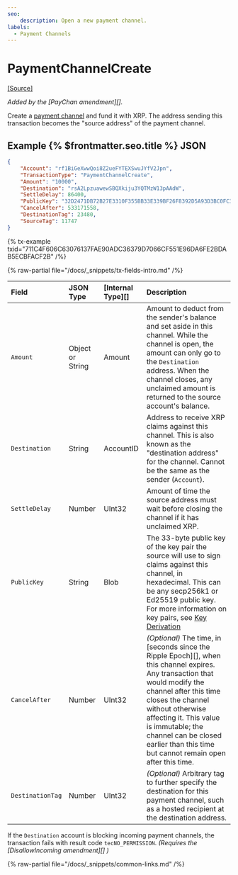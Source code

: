 ```yaml
---
seo:
    description: Open a new payment channel.
labels:
  - Payment Channels
---
```

# PaymentChannelCreate
[[Source]](https://github.com/XRPLF/rippled/blob/master/src/xrpld/app/tx/detail/PayChan.cpp "Source")

_Added by the [PayChan amendment][]._

Create a [payment channel](../../../../concepts/payment-types/payment-channels.md) and fund it with XRP. The address sending this transaction becomes the "source address" of the payment channel.

## Example {% $frontmatter.seo.title %} JSON

```json
{
    "Account": "rf1BiGeXwwQoi8Z2ueFYTEXSwuJYfV2Jpn",
    "TransactionType": "PaymentChannelCreate",
    "Amount": "10000",
    "Destination": "rsA2LpzuawewSBQXkiju3YQTMzW13pAAdW",
    "SettleDelay": 86400,
    "PublicKey": "32D2471DB72B27E3310F355BB33E339BF26F8392D5A93D3BC0FC3B566612DA0F0A",
    "CancelAfter": 533171558,
    "DestinationTag": 23480,
    "SourceTag": 11747
}
```

{% tx-example txid="711C4F606C63076137FAE90ADC36379D7066CF551E96DA6FE2BDAB5ECBFACF2B" /%}

{% raw-partial file="/docs/_snippets/tx-fields-intro.md" /%}


| Field            | JSON Type | [Internal Type][] | Description               |
|:-----------------|:----------|:------------------|:--------------------------|
| `Amount`         | Object or String    | Amount            | Amount to deduct from the sender's balance and set aside in this channel. While the channel is open, the amount can only go to the `Destination` address. When the channel closes, any unclaimed amount is returned to the source account's balance.|
| `Destination`    | String    | AccountID         | Address to receive XRP claims against this channel. This is also known as the "destination address" for the channel. Cannot be the same as the sender (`Account`). |
| `SettleDelay`    | Number    | UInt32            | Amount of time the source address must wait before closing the channel if it has unclaimed XRP. |
| `PublicKey`      | String    | Blob              | The 33-byte public key of the key pair the source will use to sign claims against this channel, in hexadecimal. This can be any secp256k1 or Ed25519 public key. For more information on key pairs, see [Key Derivation](../../../../concepts/accounts/cryptographic-keys.md#key-derivation) <!-- STYLE_OVERRIDE: will --> |
| `CancelAfter`    | Number    | UInt32            | _(Optional)_ The time, in [seconds since the Ripple Epoch][], when this channel expires. Any transaction that would modify the channel after this time closes the channel without otherwise affecting it. This value is immutable; the channel can be closed earlier than this time but cannot remain open after this time. |
| `DestinationTag` | Number    | UInt32            | _(Optional)_ Arbitrary tag to further specify the destination for this payment channel, such as a hosted recipient at the destination address. |

If the `Destination` account is blocking incoming payment channels, the transaction fails with result code `tecNO_PERMISSION`. _(Requires the [DisallowIncoming amendment][] )_

{% raw-partial file="/docs/_snippets/common-links.md" /%}

